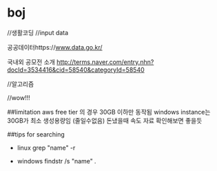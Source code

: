 # boj

//생활코딩
//input data

공공데이터https://www.data.go.kr/

국내외 공모전 소개 http://terms.naver.com/entry.nhn?docId=3534416&cid=58540&categoryId=58540


//알고리즘



//wow!!!


##limitation
aws free tier 의 경우 30GB 이하만 동작됨
windows instance는 30GB가 최소 생성용량임 (줄일수없음)
돈냈을때 속도 자료 확인해보면 좋을듯

##tips for searching

* linux
grep "name" -r

* windows
findstr /s "name" *.*

